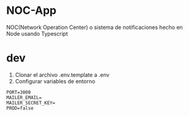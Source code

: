 # NOC-App

NOC(Network Operation Center) o sistema de notificaciones hecho en Node usando Typescript

# dev

1. Clonar el archivo .env.template a .env
2. Configurar variables de entorno

```
PORT=3000
MAILER_EMAIL=
MAILER_SECRET_KEY=
PROD=false
```
